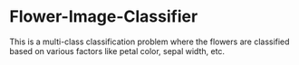 # Flower-Image-Classifier
This is a multi-class classification problem where the flowers are classified based on various factors like petal color, sepal width, etc.
